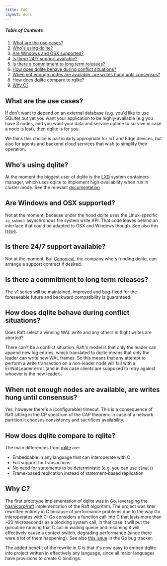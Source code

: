 ```yaml
---
title: FAQ
layout: docs
---
```


##### Table of Contents

1. [What are the use cases?](#what-are-the-use-cases)
2. [Who's using dqlite?](#whos-using-dqlite)
3. [Are Windows and OSX supported?](#are-windows-and-osx-supported)
4. [Is there 24/7 support available?](#is-there-247-support-available)
5. [Is there a commitment to long term releases?](#is-there-a-commitment-to-long-term-releases)
6. [How does dqlite behave during conflict situations?](#how-does-dqlite-behave-during-conflict-situations)
7. [When not enough nodes are available, are writes hung until consensus?](#when-not-enough-nodes-are-available,-are-writes-hung-until-consensus)
8. [How does dqlite compare to rqlite?](#how-does-dqlite-compare-to-rqlite)
9. [Why C?](#why-c)

## What are the use cases?

If don't want to depend on an external database (e.g. you'd like to use SQLite)
but yet you want your application to be highly-available (e.g you have 3 nodes,
and you want your data and service uptime to survive in case a node is lost),
then dqlite is for you.

We think this choice is particularly appropriate for IoT and Edge devices, but
also for agents and backend cloud services that wish to simplify their
operation.

## Who's using dqlite?

At the moment the biggest user of dqlite is the
[LXD](https://linuxcontainers.org/lxd/introduction/) system containers manager,
which uses dqlite to implement high-availability when run in cluster mode. See
the relevant
[documentation](https://github.com/lxc/lxd/blob/master/doc/clustering).

## Are Windows and OSX supported?

Not at the moment, because under the hood dqlite uses the Linux-specific
`io_submit` asynchronous file system write API. That code leaves behind an
interface that could be adapted to OSX and Windows though. See also this
[issue](https://github.com/canonical/go-dqlite/issues/21).

## Is there 24/7 support available?

Not at the moment. But [Canonical](https://www.canonical.com), the company who's
funding dqlite, can arrange a support contract if desired.

## Is there a commitment to long term releases?

The v1 series will be maintained, improved and bug-fixed for the foreseeable
future and backward compatibility is guaranteed.

## How does dqlite behave during conflict situations?

Does Raft select a winning WAL write and any others in flight writes are
aborted?

There can't be a conflict situation. Raft's model is that only the leader can
append new log entries, which translated to dqlite means that only the leader
can write new WAL frames. So this means that any attempt to perform a write
transaction on a non-leader node will fail with a ErrNotLeader error (and in
this case clients are supposed to retry against whoever is the new leader).

## When not enough nodes are available, are writes hung until consensus?

Yes, however there's a (configurable) timeout. This is a consequence of Raft
sitting in the CP spectrum of the CAP theorem: in case of a network partition it
chooses consistency and sacrifices availability.

## How does dqlite compare to rqlite?

The main differences from [rqlite](https://github.com/rqlite/rqlite) are:

- Embeddable in any language that can interoperate with C
- Full support for transactions
- No need for statements to be deterministic (e.g. you can use `time()`)
- Frame-based replication instead of statement-based replication

## Why C?

The first prototype implementation of dqlite was in Go, leveraging the
[hashicorp/raft](https://github.com/hashicorp/raft/) implementation of the Raft
algorithm. The project was later rewritten entirely in C because of performance
problems due to the way Go interoperates with C: Go considers a function call
into C that lasts more than ~20 microseconds as a blocking system call, in that
case it will put the goroutine running that C call in waiting queue and resuming
it will effectively cause a context switch, degrading performance (since there
were a lot of them happening). See also [this
issue](https://github.com/golang/go/issues/19574) in the Go bug tracker.

The added benefit of the rewrite in C is that it's now easy to embed dqlite into
project written in effectively any language, since all major languages have
provisions to create C bindings.

